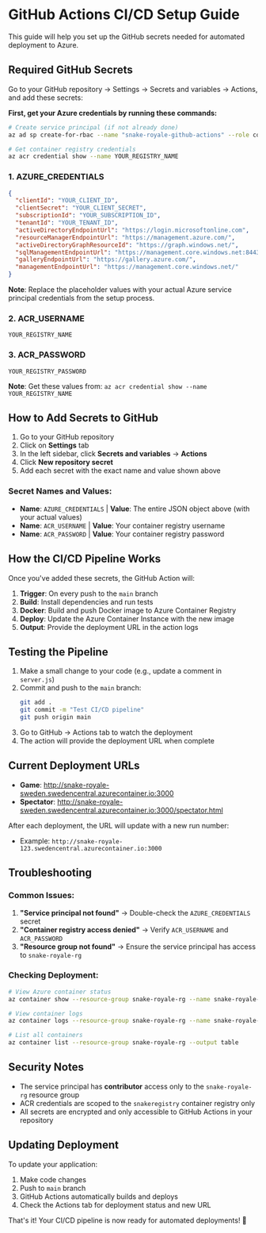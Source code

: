 # GitHub Actions CI/CD Setup Guide

This guide will help you set up the GitHub secrets needed for automated deployment to Azure.

## Required GitHub Secrets

Go to your GitHub repository → Settings → Secrets and variables → Actions, and add these secrets:

**First, get your Azure credentials by running these commands:**
```bash
# Create service principal (if not already done)
az ad sp create-for-rbac --name "snake-royale-github-actions" --role contributor --scopes /subscriptions/YOUR_SUBSCRIPTION_ID/resourceGroups/snake-royale-rg --json-auth

# Get container registry credentials
az acr credential show --name YOUR_REGISTRY_NAME
```

### 1. AZURE_CREDENTIALS
```json
{
  "clientId": "YOUR_CLIENT_ID",
  "clientSecret": "YOUR_CLIENT_SECRET",
  "subscriptionId": "YOUR_SUBSCRIPTION_ID",
  "tenantId": "YOUR_TENANT_ID",
  "activeDirectoryEndpointUrl": "https://login.microsoftonline.com",
  "resourceManagerEndpointUrl": "https://management.azure.com/",
  "activeDirectoryGraphResourceId": "https://graph.windows.net/",
  "sqlManagementEndpointUrl": "https://management.core.windows.net:8443/",
  "galleryEndpointUrl": "https://gallery.azure.com/",
  "managementEndpointUrl": "https://management.core.windows.net/"
}
```

**Note**: Replace the placeholder values with your actual Azure service principal credentials from the setup process.

### 2. ACR_USERNAME
```
YOUR_REGISTRY_NAME
```

### 3. ACR_PASSWORD
```
YOUR_REGISTRY_PASSWORD
```

**Note**: Get these values from: `az acr credential show --name YOUR_REGISTRY_NAME`

## How to Add Secrets to GitHub

1. Go to your GitHub repository
2. Click on **Settings** tab
3. In the left sidebar, click **Secrets and variables** → **Actions**
4. Click **New repository secret**
5. Add each secret with the exact name and value shown above

### Secret Names and Values:
- **Name**: `AZURE_CREDENTIALS` | **Value**: The entire JSON object above (with your actual values)
- **Name**: `ACR_USERNAME` | **Value**: Your container registry username
- **Name**: `ACR_PASSWORD` | **Value**: Your container registry password

## How the CI/CD Pipeline Works

Once you've added these secrets, the GitHub Action will:

1. **Trigger**: On every push to the `main` branch
2. **Build**: Install dependencies and run tests
3. **Docker**: Build and push Docker image to Azure Container Registry
4. **Deploy**: Update the Azure Container Instance with the new image
5. **Output**: Provide the deployment URL in the action logs

## Testing the Pipeline

1. Make a small change to your code (e.g., update a comment in `server.js`)
2. Commit and push to the `main` branch:
   ```bash
   git add .
   git commit -m "Test CI/CD pipeline"
   git push origin main
   ```
3. Go to GitHub → Actions tab to watch the deployment
4. The action will provide the deployment URL when complete

## Current Deployment URLs

- **Game**: http://snake-royale-sweden.swedencentral.azurecontainer.io:3000
- **Spectator**: http://snake-royale-sweden.swedencentral.azurecontainer.io:3000/spectator.html

After each deployment, the URL will update with a new run number:
- Example: `http://snake-royale-123.swedencentral.azurecontainer.io:3000`

## Troubleshooting

### Common Issues:
1. **"Service principal not found"** → Double-check the `AZURE_CREDENTIALS` secret
2. **"Container registry access denied"** → Verify `ACR_USERNAME` and `ACR_PASSWORD`
3. **"Resource group not found"** → Ensure the service principal has access to `snake-royale-rg`

### Checking Deployment:
```bash
# View Azure container status
az container show --resource-group snake-royale-rg --name snake-royale-ci

# View container logs
az container logs --resource-group snake-royale-rg --name snake-royale-ci

# List all containers
az container list --resource-group snake-royale-rg --output table
```

## Security Notes

- The service principal has **contributor** access only to the `snake-royale-rg` resource group
- ACR credentials are scoped to the `snakeregistry` container registry only
- All secrets are encrypted and only accessible to GitHub Actions in your repository

## Updating Deployment

To update your application:
1. Make code changes
2. Push to `main` branch
3. GitHub Actions automatically builds and deploys
4. Check the Actions tab for deployment status and new URL

That's it! Your CI/CD pipeline is now ready for automated deployments! 🚀

